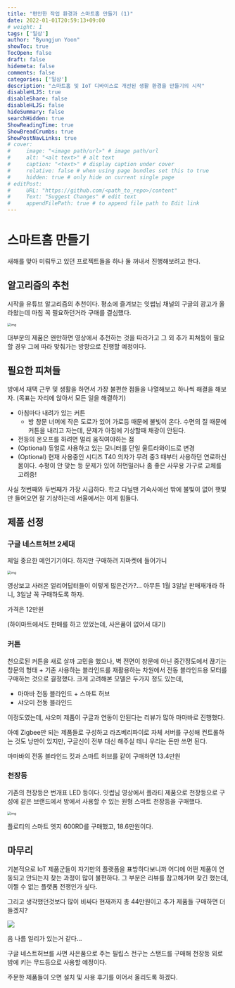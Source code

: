 ```yaml
---
title: "편안한 작업 환경과 스마트홈 만들기 (1)"
date: 2022-01-01T20:59:13+09:00
# weight: 1
tags: ['일상']
author: "Byungjun Yoon"
showToc: true
TocOpen: false
draft: false
hidemeta: false
comments: false
categories: ['일상']
description: "스마트홈 및 IoT 디바이스로 개선된 생활 환경을 만들기의 시작"
disableHLJS: true 
disableShare: false
disableHLJS: false
hideSummary: false
searchHidden: true
ShowReadingTime: true
ShowBreadCrumbs: true
ShowPostNavLinks: true
# cover:
#     image: "<image path/url>" # image path/url
#     alt: "<alt text>" # alt text
#     caption: "<text>" # display caption under cover
#     relative: false # when using page bundles set this to true
#     hidden: true # only hide on current single page
# editPost:
#     URL: "https://github.com/<path_to_repo>/content"
#     Text: "Suggest Changes" # edit text
#     appendFilePath: true # to append file path to Edit link
---
```


# 스마트홈 만들기
새해를 맞아 미뤄두고 있던 프로젝트들을 하나 둘 꺼내서 진행해보려고 한다. 

## 알고리즘의 추천
시작을 유튜브 알고리즘의 추천이다. 평소에 즐겨보는 잇썹님 채널의 구글의 광고가 올라왔는데 마침 꼭 필요하던거라 구매를 결심했다. 


<img src="https://i.imgur.com/CkCDqQx.png" alt="img" style="zoom:50%;" />


대부분의 제품은 왠만하면 영상에서 추천하는 것을 따라가고 그 외 추가 피쳐등이 필요할 경우 그에 따라 맞춰가는 방향으로 진행할 예정이다. 

## 필요한 피쳐들 
방에서 재택 근무 및 생활을 하면서 가장 불편한 점들을 나열해보고 하나씩 해결을 해보자. (목표는 자리에 앉아서 모든 일을 해결하기)
- 아침마다 내려가 있는 커튼 
  - 방 창문 너머에 작은 도로가 있어 가로등 때문에 불빛이 온다. 수면의 질 때문에 커튼을 내리고 자는데, 문제가 아침에 기상할때 채광이 안된다. 
- 전등의 온오프를 하려면 멀리 움직여야하는 점
- (Optional) 듀얼로 사용하고 있는 모니터를 단일 울트라와이드로 변경 
- (Optional) 현재 사용중인 시디즈 T40 의자가 무려 중3 때부터 사용하던 연로하신 몸이다. 수평이 안 맞는 등 문제가 있어 허먼밀러나 좀 좋은 사무용 가구로 교체를 고려중!

사실 첫번째와 두번째가 가장 시급하다. 학교 다닐땐 기숙사에선 밖에 불빛이 없어 햇빛만 들어오면 잘 기상하는데 서울에서는 이게 힘들다.

## 제품 선정 

### 구글 네스트허브  2세대
제일 중요한 메인기기이다. 하지만 구매하려 지마켓에 들어가니 

<img src="https://i.imgur.com/77Cus39.png" alt="img" style="zoom:50%;" />

영상보고 사러온 얼리어답터들이 이렇게 많은건가?... 아무튼 1월 3일날 판매재개라 하니, 3일날 꼭 구매하도록 하자. 

가격은 12만원

(하이마트에서도 판매를 하고 있었는데, 사은품이 없어서 대기)

### 커튼
천으로된 커튼을 새로 살까 고민을 했으나, 벽 전면이 창문에 아닌 중간정도에서 끊기는 창문의 형태 + 기존 사용하는 블라인드를 재활용하는 차원에서 전동 블라인드용 모터를 구매하는 것으로 결정했다. 크게 고려해본 모델은 두가지 정도 있는데, 

- 마마바 전동 블라인드 + 스마트 허브
- 샤오미 전동 블라인드

이정도였는데, 샤오미 제품이 구글과 연동이 안된다는 리뷰가 많아 마마바로 진행했다. 

아예 Zigbee만 되는 제품들로 구성하고 라즈베리파이로 자체 서버를 구성해 컨트롤하는 것도 낭만이 있지만, 구글신이 전부 대신 해주실 테니 우리는 돈만 쓰면 된다. 

마마바의 전동 블라인드 킷과 스마트 허브를 같이 구매하면 13.4만원

### 천장등
기존의 천장등은 번개표 LED 등이다. 잇썹님 영상에서 플라티 제품으로 천장등으로 구성에 같은 브랜드에서 방에서 사용할 수 있는 원형 스마트 천장등을 구매했다. 


<img src='https://i.imgur.com/uvXoYKw.png' alt='img' style='zoom:50%;'/>

플로티의 스마트 엣지 600RD를 구매했고, 18.6만원이다. 

## 마무리
기본적으로 IoT 제품군들이 자기만의 플랫폼을 표방하다보니까 어디에 어떤 제품이 연동되고 안되는지 찾는 과정이 많이 불편하다. 그 부분은 리뷰를 참고해가며 찾긴 했는데, 이쩔 수 없는 플랫폼 전쟁인가 싶다.

그리고 생각했던것보다 많이 비싸다 현재까지 총 44만원이고 추가 제품들 구매하면 더 들겠지?

![](https://i.imgur.com/eUfzRBs.png)

음 나름 일리가 있는거 같다...

구글 네스트허브를 사면 사은품으로 주는 필립스 전구는 스탠드를 구매해 천장등 외로 밤에 키는 무드등으로 사용할 예정이다. 

주문한 제품들이 오면 설치 및 사용 후기를 이어서 올리도록 하겠다. 